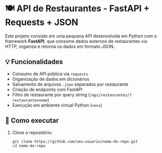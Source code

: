 # 🍽️ API de Restaurantes - FastAPI + Requests + JSON

Este projeto consiste em uma pequena API desenvolvida em Python com o framework **FastAPI**, que consome dados externos de restaurantes via HTTP, organiza e retorna os dados em formato JSON.

## 💡 Funcionalidades

- Consumo de API pública via `requests`
- Organização de dados em dicionários
- Salvamento de arquivos `.json` separados por restaurante
- Criação de endpoints com FastAPI
- Filtro de restaurante por query string (`/api/restaurantes/?restaurante=nome`)
- Execução em ambiente virtual Python (`venv`)

## 🚀 Como executar

1. Clone o repositório:
   ```bash
   git clone https://github.com/seu-usuario/nome-do-repo.git
   cd nome-do-repo
